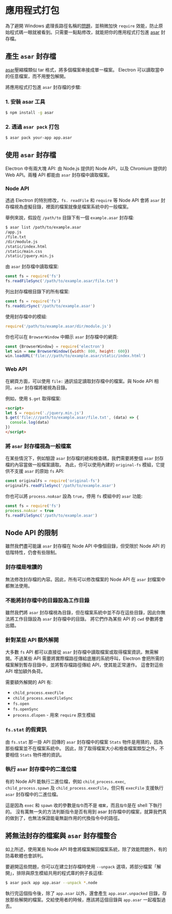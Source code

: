 # 應用程式打包

為了避開 Windows 處理長路徑名稱的[問題](https://github.com/joyent/node/issues/6960)，並稍微加快 `require` 效能，防止原始程式碼一眼就被看到。只需要一點點修改，就能把你的應用程式打包進 [asar](https://github.com/electron/asar) 封存檔。

## 產生 `asar` 封存檔

[asar](https://github.com/electron/asar)壓縮檔類似 tar 格式，將多個檔案串接成單一檔案。 Electron 可以讀取當中的任意檔案，而不用整包解開。

將應用程式打包進 `asar` 封存檔的步驟:

### 1. 安裝 asar 工具

```sh
$ npm install -g asar
```

### 2. 透過 `asar pack` 打包

```sh
$ asar pack your-app app.asar
```

## 使用 `asar` 封存檔

Electron 中有兩大塊 API: 由 Node.js 提供的 Node API，以及 Chromium 提供的 Web API。兩種 API 都能由 `asar` 封存檔中讀取檔案。

### Node API

透過 Electron 的特別修改，`fs. readFile` 和 `require` 等 Node API 會將 `asar` 封存檔視為虛擬目錄，裡面的檔案就像是檔案系統中的一般檔案。

舉例來說，假設在 `/path/to` 目錄下有一個 `example.asar` 封存檔:

```sh
$ asar list /path/to/example.asar
/app.js
/file.txt
/dir/module.js
/static/index.html
/static/main.css
/static/jquery.min.js
```

由 `asar` 封存檔中讀取檔案:

```javascript
const fs = require('fs')
fs.readFileSync('/path/to/example.asar/file.txt')
```

列出封存檔根目錄下的所有檔案:

```javascript
const fs = require('fs')
fs.readdirSync('/path/to/example.asar')
```

使用封存檔中的模組:

```javascript
require('/path/to/example.asar/dir/module.js')
```

你也可以在 `BrowserWindow` 中顯示 `asar` 封存檔中的網頁:

```javascript
const {BrowserWindow} = require('electron')
let win = new BrowserWindow({width: 800, height: 600})
win.loadURL('file:///path/to/example.asar/static/index.html')
```

### Web API

在網頁方面，可以使用 `file:` 通訊協定讀取封存檔中的檔案。與 Node API 相同，`asar` 封存檔將被視為目錄。

例如，使用 `$.get` 取得檔案:

```html
<script>
let $ = require('./jquery.min.js')
$.get('file:///path/to/example.asar/file.txt', (data) => {
  console.log(data)
})
</script>
```

### 將 `asar` 封存檔視為一般檔案

在某些情況下，例如驗證 `asar` 封存檔的總和檢查碼，我們需要將整個 `asar` 封存檔的內容當做一般檔案讀取。 為此，你可以使用內建的 `original-fs` 模組，它提供不支援 `asar` 的原始 `fs` API:

```javascript
const originalFs = require('original-fs')
originalFs.readFileSync('/path/to/example.asar')
```

你也可以將 `process.noAsar` 設為 `true`，停用 `fs` 模組中的 `asar` 功能:

```javascript
const fs = require('fs')
process.noAsar = true
fs.readFileSync('/path/to/example.asar')
```

## Node API 的限制

雖然我們盡可能讓 `asar` 封存檔在 Node API 中像個目錄，但受限於 Node API 的低階特性，仍會有些限制。

### 封存檔是唯讀的

無法修改封存檔的內容。因此，所有可以修改檔案的 Node API 在 `asar` 封檔案中都無法使用。

### 不能將封存檔中的目錄設為工作目錄

雖然我們將 `asar` 封存檔視為目錄，但在檔案系統中並不存在這些目錄，因此你無法將工作目錄設為 `asar` 封存檔中的目錄。 將它們作為某些 API 的 `cwd` 參數將會出錯。

### 針對某些 API 額外解開

大多數 `fs` API 都可以直接從 `asar` 封存檔中讀取檔案或取得檔案資訊，無需解開。不過某些 API 需要將實際檔路徑傳給底層的系統呼叫，Electron 會把所需的檔案解到暫存目錄中，並將暫存檔路徑傳給 API，使其能正常運作。 這會對這些 API 增加額外負荷。

需要額外解開的 API 有:

* `child_process.execFile`
* `child_process.execFileSync`
* `fs.open`
* `fs.openSync`
* `process.dlopen` - 用來 `require` 原生模組

### `fs.stat` 的假資訊

由 `fs.stat` 那一掛 API 回傳的 `asar` 封存檔中的檔案 `Stats` 物件是用猜的，因為那些檔案並不在檔案系統中。 因此，除了取得檔案大小和檢查檔案類型之外，不要相信 `Stats` 物件裡的資訊。

### 執行 `asar` 封存檔中的二進位檔

有的 Node API 能執行二進位檔，例如 `child_process.exec`, `child_process.spawn` 及 `child_process.execFile`，但只有 `execFile` 支援執行 `asar` 封存檔中的二進位檔。

這是因為 `exec` 和 `spawn` 收的參數是`指令`而不是 `檔案`，而且`指令`是在 shell 下執行的。 沒有萬無一失的方法判斷指令是否有用到 asar 封存檔中的檔案，就算我們真的做到了，也無法保證能毫無副作用的代換指令中的路徑。

## 將無法封存的檔案與 `asar` 封存檔整合

如上所述，使用某些 Node API 時會將檔案解回檔案系統，除了效能問題外，有的防毒軟體也會誤判。

要避開這些問題，你可以在建立封存檔時使用 `--unpack` 選項，將部分檔案「解開」，排除與原生模組共用的程式庫的例子長這樣:

```sh
$ asar pack app app.asar --unpack *.node
```

執行完這個指令後，除了 `app.asar` 以外，還會產生 `app.asar.unpacked` 目錄，存放那些解開的檔案。交給使用者的時候，應該將這個目錄與 `app.asar` 一起複製過去。